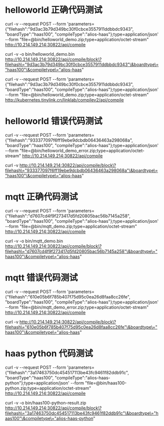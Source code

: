 # helloworld 正确代码测试

curl -v --request POST --form 'parameters={"filehash":"9d3ac3b79d349bc30f0cbce3557911ddbbdc9343", "boardType":"haas100", "compileType":"alios-haas"};type=application/json' --form "file=@bin/helloworld_demo.zip;type=application/octet-stream"  http://10.214.149.214:30822/api/compile

curl -v -o bin/helloworld_demo.bin http://10.214.149.214:30822/api/compile/block\?filehash\="9d3ac3b79d349bc30f0cbce3557911ddbbdc9343"\&boardtype\="haas100"\&compiletype\="alios-haas" 

curl -v --request POST --form 'parameters={"filehash":"9d3ac3b79d349bc30f0cbce3557911ddbbdc9343", "boardType":"haas100", "compileType":"alios-haas"};type=application/json' --form "file=@bin/helloworld_demo.zip;type=application/octet-stream" http://kubernetes.tinylink.cn/linklab/compilev2/api/compile

# helloworld 错误代码测试

curl -v --request POST --form 'parameters={"filehash":"933377097f6ff19ebe9dcbdb06436463a298068a", "boardType":"haas100", "compileType":"alios-haas"};type=application/json' --form "file=@bin/helloworld_demo_error.zip;type=application/octet-stream"  http://10.214.149.214:30822/api/compile

curl -v http://10.214.149.214:30822/api/compile/block\?filehash\="933377097f6ff19ebe9dcbdb06436463a298068a"\&boardtype\="haas100"\&compiletype\="alios-haas" 

# mqtt 正确代码测试

curl -v --request POST --form 'parameters={"filehash":"d7607cd4f9f273417d5fd20805bac56b7145a258", "boardType":"haas100", "compileType":"alios-haas"};type=application/json' --form "file=@bin/mqtt_demo.zip;type=application/octet-stream"  http://10.214.149.214:30822/api/compile

curl -v -o bin/mqtt_demo.bin http://10.214.149.214:30822/api/compile/block\?filehash\="d7607cd4f9f273417d5fd20805bac56b7145a258"\&boardtype\="haas100"\&compiletype\="alios-haas"

# mqtt 错误代码测试

curl -v --request POST --form 'parameters={"filehash":"610e05b6f785b407f75d95c0ea26d8faa8cc26fe", "boardType":"haas100", "compileType":"alios-haas"};type=application/json' --form "file=@bin/mqtt_demo_error.zip;type=application/octet-stream"  http://10.214.149.214:30822/api/compile

curl -v http://10.214.149.214:30822/api/compile/block\?filehash\="610e05b6f785b407f75d95c0ea26d8faa8cc26fe"\&boardtype\="haas100"\&compiletype\="alios-haas"

# haas python 代码测试

curl -v --request POST --form 'parameters={"filehash":"3a17463750dc454517113be43fc9461f82ddb91c", "boardType":"haas100", "compileType":"alios-haas-python"};type=application/json' --form "file=@bin/haas100-python.zip;type=application/octet-stream"  http://10.214.149.214:30822/api/compile

curl -v -o bin/haas100-python-result.zip http://10.214.149.214:30822/api/compile/block\?filehash\="3a17463750dc454517113be43fc9461f82ddb91c"\&boardtype\="haas100"\&compiletype\="alios-haas-python" 





